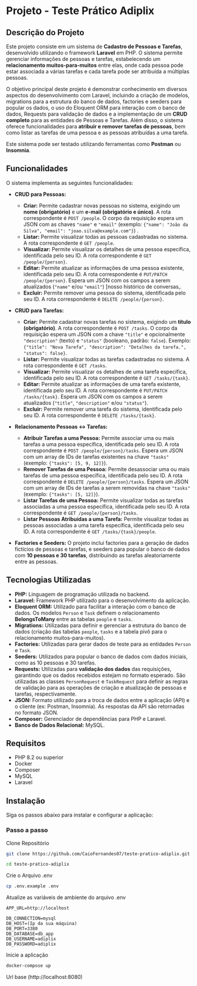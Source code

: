 # Projeto - Teste Prático Adiplix

## Descrição do Projeto

Este projeto consiste em um sistema de **Cadastro de Pessoas e Tarefas**, desenvolvido utilizando o framework **Laravel** em PHP. O sistema permite gerenciar informações de pessoas e tarefas, estabelecendo um **relacionamento muitos-para-muitos** entre elas, onde cada pessoa pode estar associada a várias tarefas e cada tarefa pode ser atribuída a múltiplas pessoas.

O objetivo principal deste projeto é demonstrar conhecimento em diversos aspectos do desenvolvimento com Laravel, incluindo a criação de modelos, migrations para a estrutura do banco de dados, factories e seeders para popular os dados, o uso do Eloquent ORM para interação com o banco de dados, Requests para validação de dados e a implementação de um **CRUD completo** para as entidades de Pessoas e Tarefas. Além disso, o sistema oferece funcionalidades para **atribuir e remover tarefas de pessoas**, bem como listar as tarefas de uma pessoa e as pessoas atribuídas a uma tarefa.

Este sistema pode ser testado utilizando ferramentas como **Postman** ou **Insomnia**.

## Funcionalidades

O sistema implementa as seguintes funcionalidades:

*   **CRUD para Pessoas:**
    *   **Criar:** Permite cadastrar novas pessoas no sistema, exigindo um **nome (obrigatório)** e um **e-mail (obrigatório e único)**. A rota correspondente é `POST /people`. O corpo da requisição espera um JSON com as chaves `"name"` e `"email"` (exemplo: `{"name": "João da Silva", "email": "joao.silva@example.com"}`) .
    *   **Listar:** Permite visualizar todas as pessoas cadastradas no sistema. A rota correspondente é `GET /people`.
    *   **Visualizar:** Permite visualizar os detalhes de uma pessoa específica, identificada pelo seu ID. A rota correspondente é `GET /people/{person}`.
    *   **Editar:** Permite atualizar as informações de uma pessoa existente, identificada pelo seu ID. A rota correspondente é `PUT/PATCH /people/{person}`. Espera um JSON com os campos a serem atualizados (`"name"` e/ou `"email"`) [nosso histórico de conversas,.
    *   **Excluir:** Permite remover uma pessoa do sistema, identificada pelo seu ID. A rota correspondente é `DELETE /people/{person}`.

*   **CRUD para Tarefas:**
    *   **Criar:** Permite cadastrar novas tarefas no sistema, exigindo um **título (obrigatório)**. A rota correspondente é `POST /tasks`. O corpo da requisição espera um JSON com a chave `"title"` e opcionalmente `"description"` (texto) e `"status"` (booleano, padrão: `false`). Exemplo: `{"title": "Nova Tarefa", "description": "Detalhes da tarefa.", "status": false}`.
    *   **Listar:** Permite visualizar todas as tarefas cadastradas no sistema. A rota correspondente é `GET /tasks`.
    *   **Visualizar:** Permite visualizar os detalhes de uma tarefa específica, identificada pelo seu ID. A rota correspondente é `GET /tasks/{task}`.
    *   **Editar:** Permite atualizar as informações de uma tarefa existente, identificada pelo seu ID. A rota correspondente é `PUT/PATCH /tasks/{task}`. Espera um JSON com os campos a serem atualizados (`"title"`, `"description"` e/ou `"status"`).
    *   **Excluir:** Permite remover uma tarefa do sistema, identificada pelo seu ID. A rota correspondente é `DELETE /tasks/{task}`.

*   **Relacionamento Pessoas ↔ Tarefas:**
    *   **Atribuir Tarefas a uma Pessoa:** Permite associar uma ou mais tarefas a uma pessoa específica, identificada pelo seu ID. A rota correspondente é `POST /people/{person}/tasks`. Espera um JSON com um array de IDs de tarefas existentes na chave `"tasks"` (exemplo: `{"tasks": [5, 9, 12]}`).
    *   **Remover Tarefas de uma Pessoa:** Permite desassociar uma ou mais tarefas de uma pessoa específica, identificada pelo seu ID. A rota correspondente é `DELETE /people/{person}/tasks`. Espera um JSON com um array de IDs de tarefas a serem removidas na chave `"tasks"` (exemplo: `{"tasks": [5, 12]}`).
    *   **Listar Tarefas de uma Pessoa:** Permite visualizar todas as tarefas associadas a uma pessoa específica, identificada pelo seu ID. A rota correspondente é `GET /people/{person}/tasks`.
    *   **Listar Pessoas Atribuídas a uma Tarefa:** Permite visualizar todas as pessoas associadas a uma tarefa específica, identificada pelo seu ID. A rota correspondente é `GET /tasks/{task}/people`.

*   **Factories e Seeders:** O projeto inclui factories para a geração de dados fictícios de pessoas e tarefas, e seeders para popular o banco de dados com **10 pessoas e 30 tarefas**, distribuindo as tarefas aleatoriamente entre as pessoas.

## Tecnologias Utilizadas

*   **PHP:** Linguagem de programação utilizada no backend.
*   **Laravel:** Framework PHP utilizado para o desenvolvimento da aplicação.
*   **Eloquent ORM:** Utilizado para facilitar a interação com o banco de dados. Os modelos `Person` e `Task` definem o relacionamento **BelongsToMany** entre as tabelas `people` e `tasks`.
*   **Migrations:** Utilizadas para definir e gerenciar a estrutura do banco de dados (criação das tabelas `people`, `tasks` e a tabela pivô para o relacionamento muitos-para-muitos).
*   **Factories:** Utilizadas para gerar dados de teste para as entidades `Person` e `Task`.
*   **Seeders:** Utilizados para popular o banco de dados com dados iniciais, como as 10 pessoas e 30 tarefas.
*   **Requests:** Utilizadas para **validação dos dados** das requisições, garantindo que os dados recebidos estejam no formato esperado. São utilizadas as classes `PersonRequest` e `TaskRequest` para definir as regras de validação para as operações de criação e atualização de pessoas e tarefas, respectivamente.
*   **JSON:** Formato utilizado para a troca de dados entre a aplicação (API) e o cliente (ex: Postman, Insomnia). As respostas da API são retornadas no formato JSON.
*   **Composer:** Gerenciador de dependências para PHP e Laravel.
*   **Banco de Dados Relacional:** MySQL.

## Requisitos
- PHP 8.2 ou superior
- Docker
- Composer
- MySQL
- Laravel

## Instalação
Siga os passos abaixo para instalar e configurar a aplicação:

### Passo a passo

Clone Repositório

```sh
git clone https://github.com/CaioFernandes07/teste-pratico-adiplix.git
```

```sh
cd teste-pratico-adiplix
```

Crie o Arquivo .env

```sh
cp .env.example .env
```

Atualize as variáveis de ambiente do arquivo .env

```dosini
APP_URL=http://localhost

DB_CONNECTION=mysql
DB_HOST=(Ip da sua máquina)
DB_PORT=3380
DB_DATABASE=db_app
DB_USERNAME=adiplix
DB_PASSWORD=adiplix
```

Inicie a aplicação

```sh
docker-compose up
```

Url base
(http://localhost:8080)

